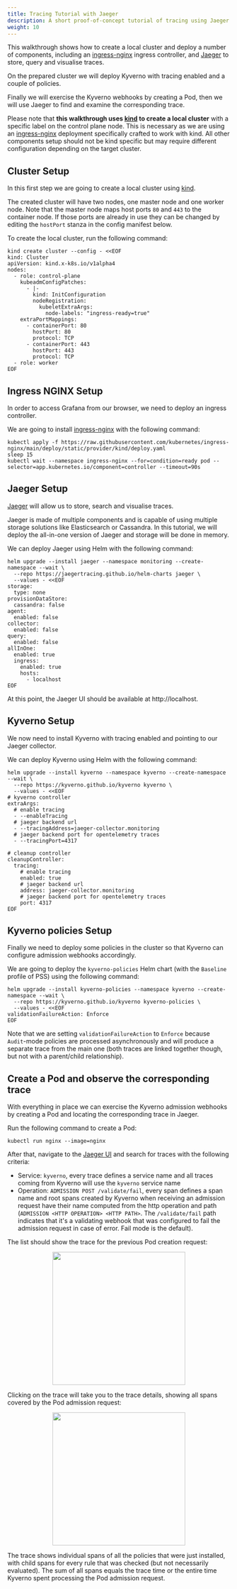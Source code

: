 ```yaml
---
title: Tracing Tutorial with Jaeger
description: A short proof-of-concept tutorial of tracing using Jaeger.
weight: 10
---
```


This walkthrough shows how to create a local cluster and deploy a number of components, including an [ingress-nginx](https://github.com/kubernetes/ingress-nginx) ingress controller, and [Jaeger](https://www.jaegertracing.io) to store, query and visualise traces.

On the prepared cluster we will deploy Kyverno with tracing enabled and a couple of policies.

Finally we will exercise the Kyverno webhooks by creating a Pod, then we will use Jaeger to find and examine the corresponding trace.

Please note that **this walkthrough uses [kind](https://kind.sigs.k8s.io) to create a local cluster** with a specific label on the control plane node.
This is necessary as we are using an [ingress-nginx](https://github.com/kubernetes/ingress-nginx) deployment specifically crafted to work with kind.
All other components setup should not be kind specific but may require different configuration depending on the target cluster.

## Cluster Setup

In this first step we are going to create a local cluster using [kind](https://kind.sigs.k8s.io).

The created cluster will have two nodes, one master node and one worker node.
Note that the master node maps host ports `80` and `443` to the container node.
If those ports are already in use they can be changed by editing the `hostPort` stanza in the config manifest below.

To create the local cluster, run the following command:

```shell
kind create cluster --config - <<EOF
kind: Cluster
apiVersion: kind.x-k8s.io/v1alpha4
nodes:
  - role: control-plane
    kubeadmConfigPatches:
      - |-
        kind: InitConfiguration
        nodeRegistration:
          kubeletExtraArgs:
            node-labels: "ingress-ready=true"
    extraPortMappings:
      - containerPort: 80
        hostPort: 80
        protocol: TCP
      - containerPort: 443
        hostPort: 443
        protocol: TCP
  - role: worker
EOF
```

## Ingress NGINX Setup

In order to access Grafana from our browser, we need to deploy an ingress controller.

We are going to install [ingress-nginx](https://github.com/kubernetes/ingress-nginx) with the following command:

```shell
kubectl apply -f https://raw.githubusercontent.com/kubernetes/ingress-nginx/main/deploy/static/provider/kind/deploy.yaml
sleep 15
kubectl wait --namespace ingress-nginx --for=condition=ready pod --selector=app.kubernetes.io/component=controller --timeout=90s
```

## Jaeger Setup

[Jaeger](https://www.jaegertracing.io) will allow us to store, search and visualise traces.

Jaeger is made of multiple components and is capable of using multiple storage solutions like Elasticsearch or Cassandra. In this tutorial, we will deploy the all-in-one version of Jaeger and storage will be done in memory.

We can deploy Jaeger using Helm with the following command:

```shell
helm upgrade --install jaeger --namespace monitoring --create-namespace --wait \
  --repo https://jaegertracing.github.io/helm-charts jaeger \
  --values - <<EOF
storage:
  type: none
provisionDataStore:
  cassandra: false
agent:
  enabled: false
collector:
  enabled: false
query:
  enabled: false
allInOne:
  enabled: true
  ingress:
    enabled: true
    hosts:
      - localhost
EOF
```

At this point, the Jaeger UI should be available at http://localhost.

## Kyverno Setup

We now need to install Kyverno with tracing enabled and pointing to our Jaeger collector.

We can deploy Kyverno using Helm with the following command:

```shell
helm upgrade --install kyverno --namespace kyverno --create-namespace --wait \
  --repo https://kyverno.github.io/kyverno kyverno \
  --values - <<EOF
# kyverno controller
extraArgs:
  # enable tracing
  - --enableTracing
  # jaeger backend url
  - --tracingAddress=jaeger-collector.monitoring
  # jaeger backend port for opentelemetry traces
  - --tracingPort=4317

# cleanup controller
cleanupController:
  tracing:
    # enable tracing
    enabled: true
    # jaeger backend url
    address: jaeger-collector.monitoring
    # jaeger backend port for opentelemetry traces
    port: 4317
EOF
```

## Kyverno policies Setup

Finally we need to deploy some policies in the cluster so that Kyverno can configure admission webhooks accordingly.

We are going to deploy the `kyverno-policies` Helm chart (with the `Baseline` profile of PSS) using the following command:

```shell
helm upgrade --install kyverno-policies --namespace kyverno --create-namespace --wait \
  --repo https://kyverno.github.io/kyverno kyverno-policies \
  --values - <<EOF
validationFailureAction: Enforce
EOF
```

Note that we are setting `validationFailureAction` to `Enforce` because `Audit`-mode policies are processed asynchronously and will produce a separate trace from the main one (both traces are linked together though, but not with a parent/child relationship).

## Create a Pod and observe the corresponding trace

With everything in place we can exercise the Kyverno admission webhooks by creating a Pod and locating the corresponding trace in Jaeger.

Run the following command to create a Pod:

```shell
kubectl run nginx --image=nginx
```

After that, navigate to the [Jaeger UI](http://localhost) and search for traces with the following criteria:
- Service: `kyverno`, every trace defines a service name and all traces coming from Kyverno will use the `kyverno` service name
- Operation: `ADMISSION POST /validate/fail`, every span defines a span name and root spans created by Kyverno when receiving an admission request have their name computed from the http operation and path (`ADMISSION <HTTP OPERATION> <HTTP PATH>`. The `/validate/fail` path indicates that it's a validating webhook that was configured to fail the admission request in case of error. Fail mode is the default).

The list should show the trace for the previous Pod creation request:

<p align="center"><img src="../assets/walkthrough-jaeger-1.png" height="300px"/></p>

Clicking on the trace will take you to the trace details, showing all spans covered by the Pod admission request:

<p align="center"><img src="../assets/walkthrough-jaeger-2.png" height="300px"/></p>

The trace shows individual spans of all the policies that were just installed, with child spans for every rule that was checked (but not necessarily evaluated). The sum of all spans equals the trace time or the entire time Kyverno spent processing the Pod admission request.
